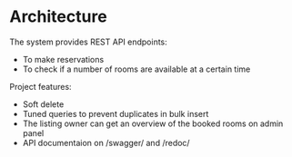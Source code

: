# Architecture

The system provides REST API endpoints:
+ To make reservations
+ To check if a number of rooms are available at a certain time

Project features:
+ Soft delete
+ Tuned queries to prevent duplicates in bulk insert
+ The listing owner can get an overview of the booked rooms on admin panel
+ API documentaion on /swagger/ and /redoc/